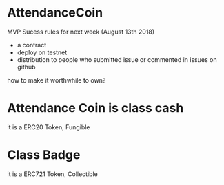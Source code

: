# AttendanceCoin

MVP Sucess rules for next week (August 13th 2018)
- a contract
- deploy on testnet
- distribution to people who submitted issue or commented in issues on github

how to make it worthwhile to own?

# Attendance Coin is class cash
it is a ERC20 Token, Fungible

# Class Badge
it is a ERC721 Token, Collectible

